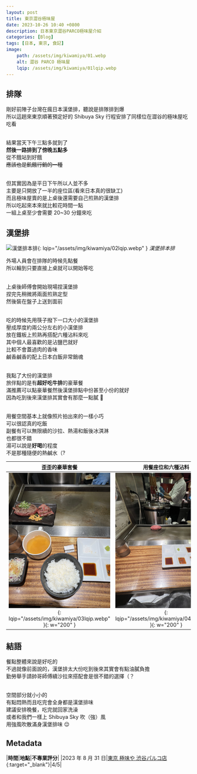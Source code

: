 ```yaml
---
layout: post
title: 東京澀谷極味屋
date: 2023-10-26 10:40 +0800
description: 日本東京澀谷PARCO極味屋介紹
categories: [Blog]
tags: [日本, 東京, 食記]
image: 
    path: /assets/img/kiwamiya/01.webp
    alt: 澀谷 PARCO 極味屋
    lqip: /assets/img/kiwamiya/01lqip.webp
---
```


## 排隊
剛好前陣子台灣在瘋日本漢堡排，聽說是排隊排到爆<br>
所以這趟來東京順著預定好的 Shibuya Sky 行程安排了同樣位在澀谷的極味屋吃吃看<br><br>

結果當天下午三點多就到了<br>
**然後一路排到了傍晚五點多**<br>
從不餓站到好餓<br>
~~應該也是飢餓行銷的一種~~<br><br>

但其實因為是平日下午所以人並不多<br>
主要是只開放了一半的座位區(看來日本真的很缺工)<br>
而且極味屋賣的是上桌後還需要自己煎熟的漢堡排<br>
所以吃起來本來就比較花時間一點<br>
一組上桌至少會需要 20~30 分鐘來吃<br>

## 漢堡排
![漢堡排本排](/assets/img/kiwamiya/02.webp){: lqip="/assets/img/kiwamiya/02lqip.webp" }
*漢堡排本排*

外場人員會在排隊的時候先點餐<br>
所以輪到只要直接上桌就可以開始等吃<br><br>

上桌後師傅會開始現場捏漢堡排<br>
捏完先稍微將兩面煎熟定型<br>
然後裝在盤子上送到面前<br><br>

吃的時候先用筷子撥下一口大小的漢堡排<br>
壓成厚度約兩公分左右的小漢堡排<br>
放在鐵板上煎熟再搭配六種沾料來吃<br>
其中個人最喜歡的是沾鹽巴就好<br>
比較不會蓋過肉的香味<br>
鹹香鹹香的配上日本白飯非常銷魂<br><br>

我點了大份的漢堡排<br>
旅伴點的是有**超好吃牛排**的豪華餐<br>
滿推薦可以點豪華餐然後漢堡排點中份甚至小份的就好<br>
因為吃到後來漢堡排其實會有那麼一點膩 🤏<br><br>

用餐空間基本上就像照片拍出來的一樣小巧<br>
可以很認真的吃飯<br>
副餐有可以無限續的沙拉、熱湯和飯後冰淇淋<br>
也都很不錯<br>
湯可以說是**好喝**的程度<br>
不是那種隨便的熱鹹水（?<br>

|歪歪的豪華套餐|用餐座位和六種沾料|座位隔板上的指南|
|:-:|:-:|:-:|
|![歪歪的豪華套餐](/assets/img/kiwamiya/03.webp){: lqip="/assets/img/kiwamiya/03lqip.webp" }{: w="200" }|![用餐座位和六種沾料](/assets/img/kiwamiya/04.webp){: lqip="/assets/img/kiwamiya/04lqip.webp" }{: w="200" }|![座位隔板上的指南](/assets/img/kiwamiya/05.webp){: lqip="/assets/img/kiwamiya/05lqip.webp" }{: w="200" }|

## 結語
餐點整體來說是好吃的<br>
不過就像前面說的，漢堡排太大份吃到後來其實會有點油膩負擔<br>
勤勞舉手請帥哥師傅續沙拉來搭配會是很不錯的選擇（？<br><br>

空間部分就小小的<br>
有點悶熱而且吃完會全身都是漢堡排味<br>
建議安排晚餐，吃完就回家洗澡<br>
或者和我們一樣上 Shibuya Sky 吹（強）風<br>
用強風吹散滿身漢堡排味 😌

## Metadata

|**時間**|**地點**|**不專業評分**|
|2023 年 8 月 31 日|[東京 極味や 渋谷パルコ店](https://maps.app.goo.gl/QrKL9tw8B87Aq1c36){:target="_blank"}|4/5|
